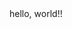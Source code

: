 
<html xmlns="http://www.w3.org/1999/xhtml">
<head>
<meta http-equiv="Content-Type" content="text/html; charset=utf-8" />
<title>無標題文件</title>
</head>

<body>
  <div>hello, world!!</div>
</body>
</html>
